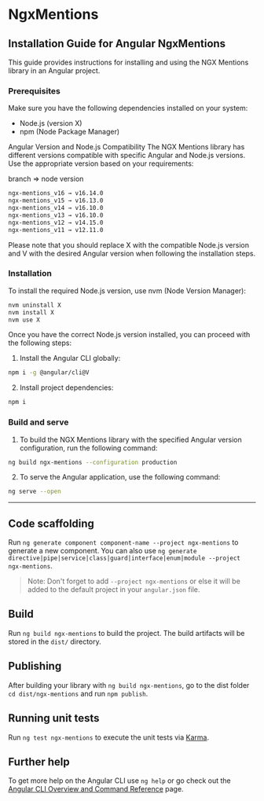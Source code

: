 # NgxMentions

## Installation Guide for Angular NgxMentions
This guide provides instructions for installing and using the NGX Mentions library in an Angular project.

### Prerequisites

Make sure you have the following dependencies installed on your system:

- Node.js (version X)
- npm (Node Package Manager)

Angular Version and Node.js Compatibility
The NGX Mentions library has different versions compatible with specific Angular and Node.js versions. Use the appropriate version based on your requirements:

branch => node version

```bash
ngx-mentions_v16 → v16.14.0
ngx-mentions_v15 → v16.13.0
ngx-mentions_v14 → v16.10.0
ngx-mentions_v13 → v16.10.0
ngx-mentions_v12 → v14.15.0
ngx-mentions_v11 → v12.11.0
```

Please note that you should replace X with the compatible Node.js version and V with the desired Angular version when following the installation steps.

### Installation

To install the required Node.js version, use nvm (Node Version Manager):

```bash
nvm uninstall X
nvm install X
nvm use X
```

Once you have the correct Node.js version installed, you can proceed with the following steps:

1. Install the Angular CLI globally:
```bash
npm i -g @angular/cli@V
```
2. Install project dependencies:
```bash
npm i
```

### Build and serve
1. To build the NGX Mentions library with the specified Angular version configuration, run the following command:
```bash
ng build ngx-mentions --configuration production
```
2. To serve the Angular application, use the following command:
```bash
ng serve --open
```

---

## Code scaffolding

Run `ng generate component component-name --project ngx-mentions` to generate a new component. You can also use `ng generate directive|pipe|service|class|guard|interface|enum|module --project ngx-mentions`.
> Note: Don't forget to add `--project ngx-mentions` or else it will be added to the default project in your `angular.json` file. 

## Build

Run `ng build ngx-mentions` to build the project. The build artifacts will be stored in the `dist/` directory.

## Publishing

After building your library with `ng build ngx-mentions`, go to the dist folder `cd dist/ngx-mentions` and run `npm publish`.

## Running unit tests

Run `ng test ngx-mentions` to execute the unit tests via [Karma](https://karma-runner.github.io).

## Further help

To get more help on the Angular CLI use `ng help` or go check out the [Angular CLI Overview and Command Reference](https://angular.io/cli) page.
